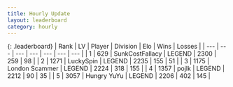 ```yaml
---
title: Hourly Update
layout: leaderboard
category: hourly
---
```


{: .leaderboard}
| Rank | LV | Player | Division | Elo | Wins | Losses |
| --- | --- | --- | --- | --- | --- | --- |
| <span data-change="0">1</span> | 629 | <span title="ID: 402846">SunkCostFallacy</span> | LEGEND | <span data-change="0">2300</span> | <span data-change="0">259</span> | <span data-change="0">98</span> |
| <span data-change="0">2</span> | 1271 | <span title="ID: 498412">LuckySpin</span> | LEGEND | <span data-change="0">2235</span> | <span data-change="0">155</span> | <span data-change="0">51</span> |
| <span data-change="0">3</span> | 1175 | <span title="ID: 366840">London Scammer</span> | LEGEND | <span data-change="0">2224</span> | <span data-change="0">318</span> | <span data-change="0">155</span> |
| <span data-change="0">4</span> | 1357 | <span title="ID: 4783">pojlk</span> | LEGEND | <span data-change="0">2212</span> | <span data-change="0">90</span> | <span data-change="0">35</span> |
| <span data-change="0">5</span> | 3057 | <span title="ID: 164871">Hungry YuYu</span> | LEGEND | <span data-change="0">2206</span> | <span data-change="0">402</span> | <span data-change="0">145</span> |